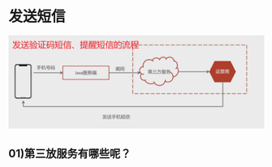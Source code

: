 # 发送短信

![image-20230923191856774](02阿里云短信服务.assets/image-20230923191856774.png)

## 01)第三放服务有哪些呢？











